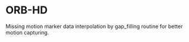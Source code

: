 # ORB-HD
Missing motion marker data interpolation by gap_filling routine for better motion capturing.




